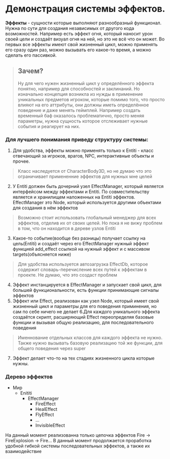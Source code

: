 # Демонстрация системы эффектов.
**Эффекты** - сущности которые выполняют разнообразный функционал. Нужна по сути для создания независимых от другого кода возможностей.
Например есть эффект огня, который наносит урон своей цели и создаёт визуал огня на ней, но это не всё что он может. Во первых все эффекты имеют свой жизненный цикл, можно применять его сразу один раз, можно вызывать его какое-то время, а можно сделать его пассивкой.

>## Зачем?
>Ну для чего нужен жизненный цикл у определённого эффекта понятно, например для способностей и заклинаний. Но изначально концепция возникла из нужды в применение уникальных предметов игроком, которые помимо того, что просто влияют на его аттрибуты, они должны иметь
>определённое поведение и даже менять геймплей. Например создать временный баф оказалось проблематично, просто меняя параметры, нужна сущность которое отслеживает нужные события и реагирует на них.

### Для лучшего понимания приведу структуру системы:
1. Для удобства, эффекты можно применять только к Entiti - класс отвечающий за игроков, врагов, NPC, интерактивные объекты и прочее.
  > Класс наследуется от CharacterBody3D, но не думаю что это ограничивает примененние эффектов для нужных мне целей
2. У Entiti должен быть дочерний узел EffectManager, который является интерфейсом между эффектами и Entiti. По совместительству является и хранилищем наложенных на Entiti эффектов. EffectManager это Node, который используется другими объектами для создания в нём эффектов
  > Возможно стоит использовать глобальный менеджер для всех эффектов, отделив их от своих целей. Но пока я не вижу проблем в том, что он находится в дереве узлов Entiti
3. Какое-то событие(вообще без разницы) получает ссылку на цель(Entiti) и создаёт через его EffectManager нужный эффект функцией add_effect ссылкой на нужный эффект и с массивом targets(объясняется ниже) 
  > Для удобства используется автозагрузка EffectDb, которое содержит словарь-перечисление всех путей к эффектам в проекте. Не думаю, что это создаст проблем
4. Эффект инстанцируется в EffectManager и запускает свой цикл, для большей функциональности, есть функции принимающие сигналы эффектов
5. Эффект или Effect, реализован как узел Node, который имеет свой жизненный цикл и параметры для его поведения приминения, но сам по себе ничего не делает
6.Для каждого уникального эффекта создаётся скрипт, расширяющий Effect переопределяя базовые функции и вызывая общую реализацию, для последовательного поведения
  > Именнование отдельных классов для каждого эффекта не нужно. Также нужно вызывать базовую реализацию той же функции, для общего поведения через super
7. Эффект делает что-то на тех стадиях жизненного цикла которые нужны.

### Дерево эффектов
  - Мир
    - Enititi
      - EffectManager
        - FireEffect  
        - HealEffect
        - FlyEffect
        - ...
        - InvisibleEffect

На данный момент реализованна только цепочка эффектов Fire -> FireExplosion -> Fire...
В данный момент продолжается проработка удобной гибкой системы последовательных эффектов, а также их взаимодействие
